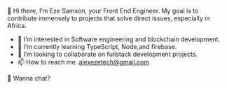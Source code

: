 👋 Hi there, I’m Eze Samson, your Front End Engineer. 
My goal is to contribute immensely to projects 
that solve direct issues, especially in Africa.


- 👀 I’m interested in Software engineering and blockchain development.
- 🌱 I’m currently learning TypeScript, Node,and firebase.
- 💞️ I’m looking to collaborate on fullstack development projects.
- 📫 How to reach me. alexezetech@gmail.com
<!---
Alexkings47/Alexkings47 is a ✨ special ✨ repository because its `README.md` (this file) appears on your GitHub profile.
You can click the Preview link to take a look at your changes.
--->

💬  Wanna chat?
